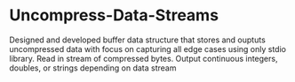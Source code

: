 # Uncompress-Data-Streams

Designed and developed buffer data structure that stores and ouptuts uncompressed data with focus on capturing all edge cases using only stdio library. Read in stream of compressed bytes. Output continuous integers, doubles, or strings depending on data stream
